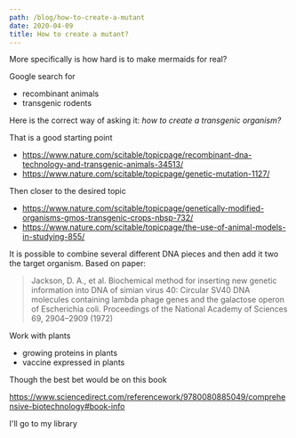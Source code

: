 ```yaml
---
path: /blog/how-to-create-a-mutant
date: 2020-04-09
title: How to create a mutant?
---
```


More specifically is how hard is to make mermaids for real?

Google search for
- recombinant animals
- transgenic rodents

Here is the correct way of asking it: *how to create a transgenic organism?*

That is a good starting point
- https://www.nature.com/scitable/topicpage/recombinant-dna-technology-and-transgenic-animals-34513/
- https://www.nature.com/scitable/topicpage/genetic-mutation-1127/

Then closer to the desired topic
- https://www.nature.com/scitable/topicpage/genetically-modified-organisms-gmos-transgenic-crops-nbsp-732/
- https://www.nature.com/scitable/topicpage/the-use-of-animal-models-in-studying-855/


It is possible to combine several different DNA pieces and then add it two the target organism. Based on paper:

> Jackson, D. A., et al. Biochemical method for inserting new genetic information into DNA of simian virus 40: Circular SV40 DNA molecules containing lambda phage genes and the galactose operon of Escherichia coli. Proceedings of the National Academy of Sciences 69, 2904–2909 (1972)

Work with plants
- growing proteins in plants
- vaccine expressed in plants

Though the best bet would be on this book

https://www.sciencedirect.com/referencework/9780080885049/comprehensive-biotechnology#book-info

I'll go to my library
